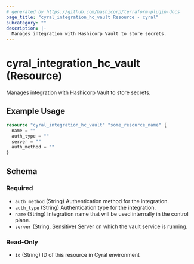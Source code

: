 ```yaml
---
# generated by https://github.com/hashicorp/terraform-plugin-docs
page_title: "cyral_integration_hc_vault Resource - cyral"
subcategory: ""
description: |-
  Manages integration with Hashicorp Vault to store secrets.
---
```


# cyral_integration_hc_vault (Resource)

Manages integration with Hashicorp Vault to store secrets.

## Example Usage

```terraform
resource "cyral_integration_hc_vault" "some_resource_name" {
  name = ""
  auth_type = ""
  server = ""
  auth_method = ""
}
```

<!-- schema generated by tfplugindocs -->

## Schema

### Required

- `auth_method` (String) Authentication method for the integration.
- `auth_type` (String) Authentication type for the integration.
- `name` (String) Integration name that will be used internally in the control plane.
- `server` (String, Sensitive) Server on which the vault service is running.

### Read-Only

- `id` (String) ID of this resource in Cyral environment
